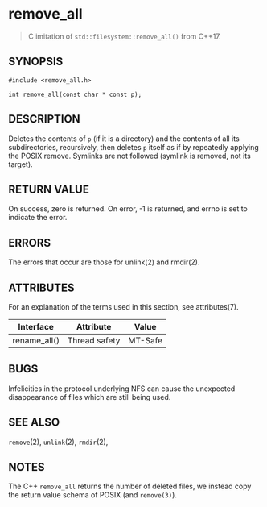 # remove\_all
> C imitation of `std::filesystem::remove_all()` from C++17.

## SYNOPSIS

    #include <remove_all.h>

    int remove_all(const char * const p);

## DESCRIPTION
Deletes the contents of `p` (if it is a directory)
and the contents of all its subdirectories, recursively,
then deletes `p` itself as if by repeatedly applying the POSIX remove.
Symlinks are not followed (symlink is removed, not its target).

## RETURN VALUE
On success, zero is returned.
On error, -1 is returned, and errno is set  to  indicate the error.

## ERRORS
The errors that occur are those for unlink(2) and rmdir(2).

## ATTRIBUTES
For an explanation of the terms used in this section, see attributes(7).

| Interface | Attribute | Value |
| :---: |  :---: | :---: |
| rename\_all() | Thread safety | MT-Safe |

## BUGS
Infelicities in  the protocol underlying NFS
can cause the unexpected disappearance of files
which are still being used.

## SEE ALSO
`remove`(2),
`unlink`(2),
`rmdir`(2),

## NOTES
The C++ `remove_all` returns the number of deleted files,
we instead copy the return value schema of POSIX (and `remove(3)`).
